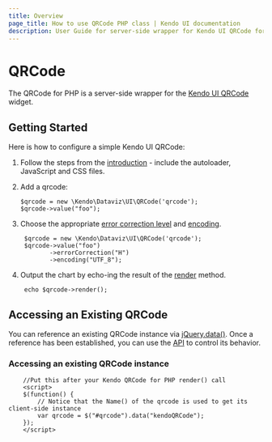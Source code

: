 ```yaml
---
title: Overview
page_title: How to use QRCode PHP class | Kendo UI documentation
description: User Guide for server-side wrapper for Kendo UI QRCode for PHP.
---
```


# QRCode

The QRCode for PHP is a server-side wrapper for the [Kendo UI QRCode](/api/web/qrcode) widget.

## Getting Started

Here is how to configure a simple Kendo UI QRCode:

1. Follow the steps from the [introduction](/using-kendo-with/php/introduction) - include the autoloader, JavaScript and CSS files.

1.  Add a qrcode:

        $qrcode = new \Kendo\Dataviz\UI\QRCode('qrcode');
        $qrcode->value("foo");

1. Choose the appropriate [error correction level](/api/dataviz/qrcode#configuration-errorCorrection) and [encoding](/api/dataviz/qrcode#configuration-encoding).

        $qrcode = new \Kendo\Dataviz\UI\QRCode('qrcode');
        $qrcode->value("foo")
               ->errorCorrection("H")
               ->encoding("UTF_8");

1. Output the chart by echo-ing the result of the [render](/api/wrappers/php/Kendo/UI/Widget#render) method.

        echo $qrcode->render();

## Accessing an Existing QRCode

You can reference an existing QRCode instance via [jQuery.data()](http://api.jquery.com/jQuery.data/).
Once a reference has been established, you can use the [API](/api/web/qrcode#methods) to control its behavior.


### Accessing an existing QRCode instance

        //Put this after your Kendo QRCode for PHP render() call
        <script>
        $(function() {
            // Notice that the Name() of the qrcode is used to get its client-side instance
            var qrcode = $("#qrcode").data("kendoQRCode");
        });
        </script>
